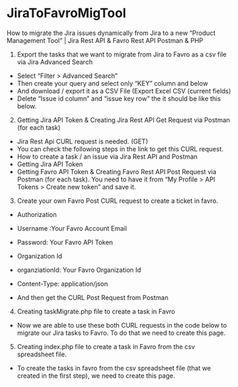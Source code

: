 # JiraToFavroMigTool
How to migrate the Jira issues dynamically from Jira to a new “Product Management Tool” | Jira Rest API & Favro Rest API Postman & PHP

1. Export the tasks that we want to migrate from Jira to Favro as a csv file via Jira Advanced Search
  * Select “Filter > Advanced Search”
  * Then create your query and select only “KEY” column and below
  * And download / export it as a CSV File (Export Excel CSV (current fields)
  * Delete “Issue id column” and “issue key row” the it should be like this below.

2. Getting Jira API Token & Creating Jira Rest API Get Request via Postman (for each task)
  * Jira Rest Api CURL request is needed. (GET)
  * You can check the following steps in the link to get this CURL request.
  * How to create a task / an issue via Jira Rest API and Postman
  * Getting Jira API Token
  * Getting Favro API Token & Creating Favro Rest API Post Request via Postman (for each task). You need to have it from “My Profile > API Tokens > Create new token” and save it.

3. Create your own Favro Post CURL request to create a ticket in favro.
  * Authorization
  * Username :Your Favro Account Email
  * Password: Your Favro API Token

  * Organization Id
  * organziationId: Your Favro Organization Id
  * Content-Type: application/json

  * And then get the CURL Post Request from Postman

4. Creating taskMigrate.php file to create a task in Favro
  * Now we are able to use these both CURL requests in the code below to migrate our Jira tasks to Favro. To do that we need to create this page.

5. Creating index.php file to create a task in Favro from the csv spreadsheet file.
  * To create the tasks in favro from the csv spreadsheet file (that we created in the first step), we need to create this page.
